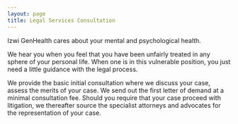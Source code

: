 ```yaml
---
layout: page
title: Legal Services Consultation
---
```


Izwi GenHealth cares about your mental and psychological health.

We hear you when you feel that you have been unfairly treated in any sphere of your personal life. When one is in this vulnerable position, you just need a little guidance with the legal process.

We provide the basic initial consultation where we discuss your case, assess the merits of 	your case. We send out the first letter of demand at a minimal consultation fee. Should you require that your case proceed with litigation, we thereafter source the specialist attorneys and advocates for the representation of your case.